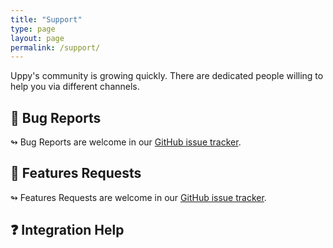 ```yaml
---
title: "Support"
type: page
layout: page
permalink: /support/
---
```


Uppy's community is growing quickly. There are dedicated people willing to help you via different channels.

## 🐛 Bug Reports

↬ Bug Reports are welcome in our [GitHub issue tracker](https://github.com/transloadit/uppy/issues/new?template=bug_reports.md).

## 🦋 Features Requests

↬ Features Requests are welcome in our [GitHub issue tracker](https://github.com/transloadit/uppy/issues/new?template=feature_request.md).

## ❓ Integration Help

<!-- md integration_help.md -->
